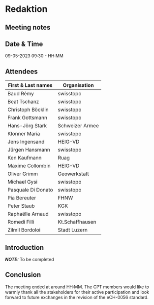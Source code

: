 # Redaktion 
## Meeting notes

## Date & Time

09-05-2023 09:30 - HH:MM

## Attendees

| First & Last names  | Organisation                         |
|---------------------|--------------------------------------|
| Baud Rémy           | swisstopo                            |
| Beat Tschanz        | swisstopo                            |
| Christoph Böcklin   | swisstopo                            |
| Frank	Gottsmann	  | swisstopo                            |
| Hans-Jörg Stark     | Schweizer Armee                      |
| Klonner Maria       | swisstopo                            |
| Jens Ingensand	  | HEIG-VD                              |
| Jürgen Hansmann     | swisstopo                            |
| Ken Kaufmann        |	Ruag                                 |
| Maxime Collombin    | HEIG-VD                              |
| Oliver Grimm        | Geowerkstatt                         |
| Michael Gysi        | swisstopo                            |
| Pasquale Di Donato  |	swisstopo                            |
| Pia Bereuter        | FHNW                                 |
| Peter Staub         | KGK                                  |
| Raphaëlle Arnaud    | swisstopo                            |
| Romedi Filli        | Kt.Schaffhausen                      |
| Zilmil Bordoloi     | Stadt Luzern                         |

## Introduction

**_NOTE:_** To be completed

## Conclusion

The meeting ended at around HH:MM.
The CPT members would like to warmly thank all the stakeholders for their active participation and look forward to future exchanges in the revision of the eCH-0056 standard.